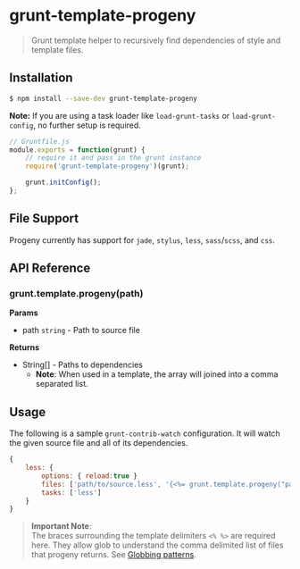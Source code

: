 # grunt-template-progeny

> Grunt template helper to recursively find dependencies of style and template files.

## Installation

```sh
$ npm install --save-dev grunt-template-progeny
```

**Note:** If you are using a task loader like `load-grunt-tasks` or `load-grunt-config`, no further setup is required.

```js
// Gruntfile.js
module.exports = function(grunt) {
	// require it and pass in the grunt instance
	require('grunt-template-progeny')(grunt);

	grunt.initConfig();
};
```

## File Support

Progeny currently has support for `jade`, `stylus`, `less`, `sass`/`scss`, and `css`. 

## API Reference

### grunt.template.progeny(path)

**Params**

- path `string` - Path to source file

**Returns**

- String[] - Paths to dependencies
  - **Note**: When used in a template, the array will joined into a comma separated list.

## Usage

The following is a sample `grunt-contrib-watch` configuration.
It will watch the given source file and all of its dependencies.

```js
{
	less: {
		options: { reload:true }
		files: ['path/to/source.less', '{<%= grunt.template.progeny("path/to/source.less") %>}']
		tasks: ['less']
	}
}
```

> **Important Note**:  
The braces surrounding the template delimiters `<% %>` are required here.
They allow glob to understand the comma delimited list of files that progeny returns.
See [Globbing patterns](http://gruntjs.com/configuring-tasks#globbing-patterns).
